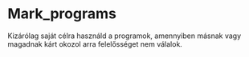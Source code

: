 # Mark_programs

Kizárólag saját célra használd a programok, amennyiben másnak vagy magadnak kárt okozol arra felelősséget nem válalok.

